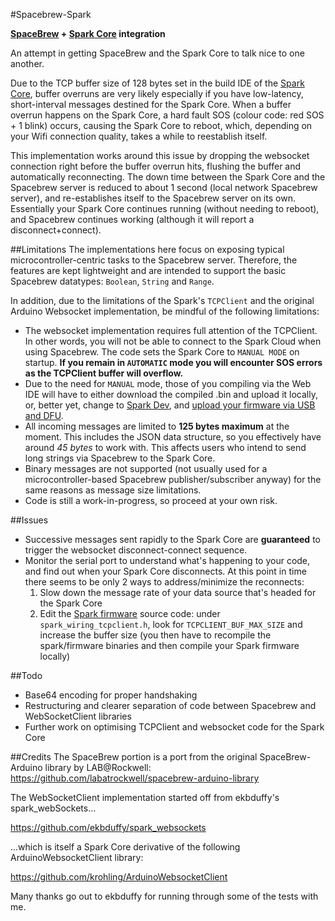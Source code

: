 #Spacebrew-Spark

**[SpaceBrew](docs.spacebrew.cc) + [Spark Core](spark.io) integration**

An attempt in getting SpaceBrew and the Spark Core to talk nice to one another.

Due to the TCP buffer size of 128 bytes set in the build IDE of the [Spark Core](spark.io), buffer overruns are very likely especially if you have low-latency, short-interval messages destined for the Spark Core. When a buffer overrun happens on the Spark Core, a hard fault SOS (colour code: red SOS + 1 blink) occurs, causing the Spark Core to reboot, which, depending on your Wifi connection quality, takes a while to reestablish itself.

This implementation works around this issue by dropping the websocket connection right before the buffer overrun hits, flushing the buffer and automatically reconnecting. The down time between the Spark Core and the Spacebrew server is reduced to about 1 second (local network Spacebrew server), and re-establishes itself to the Spacebrew server on its own. Essentially your Spark Core continues running (without needing to reboot), and Spacebrew continues working (although it will report a disconnect+connect).


##Limitations
The implementations here focus on exposing typical microcontroller-centric tasks to the Spacebrew server. Therefore, the features are kept lightweight and are intended to support the basic Spacebrew datatypes: `Boolean`, `String` and `Range`.

In addition, due to the limitations of the Spark's `TCPClient` and the original Arduino Websocket implementation, be mindful of the following limitations:

* The websocket implementation requires full attention of the TCPClient. In other words, you will not be able to connect to the Spark Cloud when using Spacebrew. The code sets the Spark Core to `MANUAL MODE` on startup. **If you remain in `AUTOMATIC` mode you will encounter SOS errors as the TCPClient buffer will overflow.**
* Due to the need for `MANUAL` mode, those of you compiling via the Web IDE will have to either download the compiled .bin and upload it locally, or, better yet, change to [Spark Dev](https://github.com/spark/spark-dev), and [upload your firmware via USB and DFU](https://community.spark.io/t/support-for-flashing-spark-core-using-dfu-util-in-atom/5430).
* All incoming messages are limited to **125 bytes maximum** at the moment. This includes the JSON data structure, so you effectively have around *45 bytes* to work with. This affects users who intend to send long strings via Spacebrew to the Spark Core.
* Binary messages are not supported (not usually used for a microcontroller-based Spacebrew publisher/subscriber anyway) for the same reasons as message size limitations.
* Code is still a work-in-progress, so proceed at your own risk.

##Issues
* Successive messages sent rapidly to the Spark Core are **guaranteed** to trigger the websocket disconnect-connect sequence.
* Monitor the serial port to understand what's happening to your code, and find out when your Spark Core disconnects. At this point in time there seems to be only 2 ways to address/minimize the reconnects:
  1. Slow down the message rate of your data source that's headed for the Spark Core
  2. Edit the [Spark firmware](https://github.com/spark/firmware) source code: under `spark_wiring_tcpclient.h`, look for `TCPCLIENT_BUF_MAX_SIZE` and increase the buffer size (you then have to recompile the spark/firmware binaries and then compile your Spark firmware locally)

##Todo
* Base64 encoding for proper handshaking
* Restructuring and clearer separation of code between Spacebrew and WebSocketClient libraries
* Further work on optimising TCPClient and websocket code for the Spark Core

##Credits
The SpaceBrew portion is a port from the original SpaceBrew-Arduino library by LAB@Rockwell:
https://github.com/labatrockwell/spacebrew-arduino-library

The WebSocketClient implementation started off from ekbduffy's spark_webSockets...

https://github.com/ekbduffy/spark_websockets

...which is itself a Spark Core derivative of the following ArduinoWebsocketClient library:

https://github.com/krohling/ArduinoWebsocketClient

Many thanks go out to ekbduffy for running through some of the tests with me.
